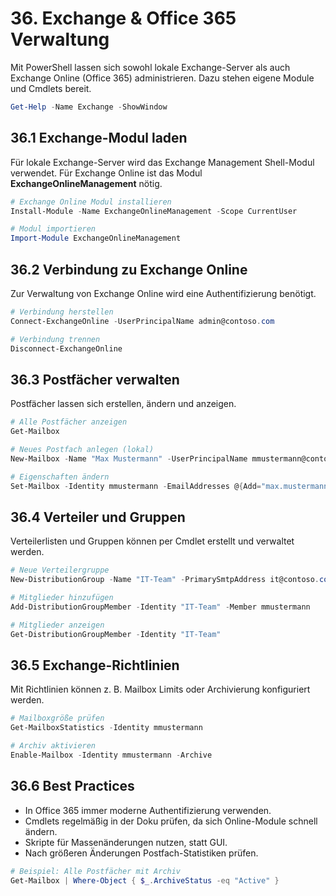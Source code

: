 # 36. Exchange & Office 365 Verwaltung

Mit PowerShell lassen sich sowohl lokale Exchange-Server als auch Exchange Online (Office 365) administrieren. Dazu stehen eigene Module und Cmdlets bereit.

```powershell
Get-Help -Name Exchange -ShowWindow
```

## 36.1 Exchange-Modul laden

Für lokale Exchange-Server wird das Exchange Management Shell-Modul verwendet. Für Exchange Online ist das Modul **ExchangeOnlineManagement** nötig.

```powershell
# Exchange Online Modul installieren
Install-Module -Name ExchangeOnlineManagement -Scope CurrentUser

# Modul importieren
Import-Module ExchangeOnlineManagement
```

## 36.2 Verbindung zu Exchange Online

Zur Verwaltung von Exchange Online wird eine Authentifizierung benötigt.

```powershell
# Verbindung herstellen
Connect-ExchangeOnline -UserPrincipalName admin@contoso.com

# Verbindung trennen
Disconnect-ExchangeOnline
```

## 36.3 Postfächer verwalten

Postfächer lassen sich erstellen, ändern und anzeigen.

```powershell
# Alle Postfächer anzeigen
Get-Mailbox

# Neues Postfach anlegen (lokal)
New-Mailbox -Name "Max Mustermann" -UserPrincipalName mmustermann@contoso.com -Password (Read-Host -AsSecureString "Passwort")

# Eigenschaften ändern
Set-Mailbox -Identity mmustermann -EmailAddresses @{Add="max.mustermann@contoso.com"}
```

## 36.4 Verteiler und Gruppen

Verteilerlisten und Gruppen können per Cmdlet erstellt und verwaltet werden.

```powershell
# Neue Verteilergruppe
New-DistributionGroup -Name "IT-Team" -PrimarySmtpAddress it@contoso.com

# Mitglieder hinzufügen
Add-DistributionGroupMember -Identity "IT-Team" -Member mmustermann

# Mitglieder anzeigen
Get-DistributionGroupMember -Identity "IT-Team"
```

## 36.5 Exchange-Richtlinien

Mit Richtlinien können z. B. Mailbox Limits oder Archivierung konfiguriert werden.

```powershell
# Mailboxgröße prüfen
Get-MailboxStatistics -Identity mmustermann

# Archiv aktivieren
Enable-Mailbox -Identity mmustermann -Archive
```

## 36.6 Best Practices

- In Office 365 immer moderne Authentifizierung verwenden.
- Cmdlets regelmäßig in der Doku prüfen, da sich Online-Module schnell ändern.
- Skripte für Massenänderungen nutzen, statt GUI.
- Nach größeren Änderungen Postfach-Statistiken prüfen.

```powershell
# Beispiel: Alle Postfächer mit Archiv
Get-Mailbox | Where-Object { $_.ArchiveStatus -eq "Active" }
```
